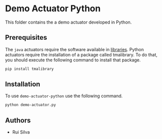 # Demo Actuator Python

This folder contains the a demo actuator developed in Python.


## Prerequisites

The `java` actuators require the software available in [libraries](../../libraries).
Python actuators require the installation of a package called tmalibrary. To do that, you should execute the following command to install that package.

```sh
pip install tmalibrary
```


## Installation

To use `demo-actuator-python` use the following command.

```sh
python demo-actuator.py
```

## Authors
* Rui Silva
